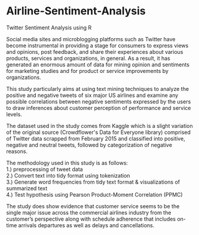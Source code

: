 # Airline-Sentiment-Analysis
Twitter Sentiment Analysis using R

Social media sites and microblogging platforms such as Twitter have become instrumental in providing a stage for consumers to express views and opinions, post feedback,
and share their experiences about various products, services and organizations, in general. As a result, it has generated an enormous amount of data for mining opinion and sentiments for
marketing studies and for product or service improvements by organizations.

This study particularly aims at using text mining techniques to analyze the positive and negative tweets of six major US airlines and examine any possible correlations between
negative sentiments expressed by the users to draw inferences about customer perception of performance and service levels.

The dataset used in the study comes from Kaggle which is a slight variation of the original source (Crowdflower's Data for Everyone library) comprised of Twitter data scrapped
from February 2015 and classified into positive, negative and neutral tweets, followed by categorization of negative reasons.

The methodology used in this study is as follows:<br/>
1.) preprocessing of tweet data <br/>
2.) Convert text into tidy format using tokenization <br/>
3.) Generate word frequencies from tidy text format & visualizations of summarized text <br/>
4.) Test hypothesis using Pearson Product-Moment Correlation (PPMC)

The study does show evidence that customer service seems to be the single major issue across the commercial airlines industry from the customer’s perspective along with schedule
adherence that includes on-time arrivals departures as well as delays and cancellations.

